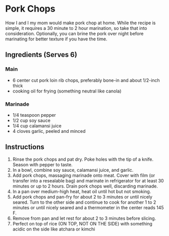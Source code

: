 # Pork Chops
How I and I my mom would make pork chop at home. While the recipe is simple, it requires a 30 minute to 2 hour marination, so take that into consideration. 
Optionally, you can brine the pork over night before marinating for better texture if you have the time. 
## Ingredients (Serves 6)
### Main
- 6 center cut pork loin rib chops, preferably bone-in and about 1/2-inch thick
- cooking oil for frying (something neutral like canola)

### Marinade
- 1/4 teaspoon pepper
- 1/2 cup soy sauce
- 1/4 cup calamansi juice
- 4 cloves garlic, peeled and minced

## Instructions
1. Rinse the pork chops and pat dry. Poke holes with the tip of a knife. Season with pepper to taste.
2. In a bowl, combine soy sauce, calamansi juice, and garlic.
3. Add pork chops, massaging marinade onto meat. Cover with film (or transfer into a resealable bag) and marinate in refrigerator for at least 30 minutes or up to 2 hours. Drain pork chops well, discarding marinade.
4. In a pan over medium-high heat, heat oil until hot but not smoking.
5. Add pork chops and pan-fry for about 2 to 3 minutes or until nicely seared. Turn to the other side and continue to cook for another 1 to 2 minutes or until nicely seared and a thermometer in the center reads 145 F.
6. Remove from pan and let rest for about 2 to 3 minutes before slicing.
7. Perfect on top of rice (ON TOP, NOT ON THE SIDE) with something acidic on the side like atchara or kimchi
